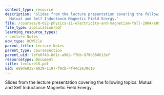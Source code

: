 ```yaml
---
content_type: resource
description: 'Slides from the lecture presentation covering the following topics:
  Mutual and Self Inductance Magnetic Field Energy.'
file: /courses/8-022-physics-ii-electricity-and-magnetism-fall-2004/e89de838a0391197f9cb4f44c2e30c10_lecture15.pdf
file_type: application/pdf
learning_resource_types:
- Lecture Notes
ocw_type: OCWFile
parent_title: Lecture Notes
parent_type: CourseSection
parent_uid: 7bfe8f48-8d1c-a982-f7bb-879c850613ef
resourcetype: Document
title: lecture15.pdf
uid: e89de838-a039-1197-f9cb-4f44c2e30c10
---
```

Slides from the lecture presentation covering the following topics: Mutual and Self Inductance Magnetic Field Energy.

